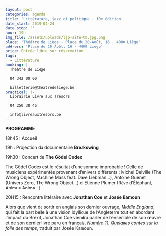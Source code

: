 ```yaml
---
layout: post
categories: agenda
title: 'Littérature, jazz et politique - 10e édition'
date_start: 2019-04-24
date_stop: ''
hour: 19h
img_file: /assets/uploads/ljp-site-tm.jpg.png
place: 'Théâtre de Liège - Place du 20-Août, 16 · 4000 Liège'
address: 'Place du 20-Août, 16 · 4000 Liège'
price: Entrée libre sur réservation
tags:
  - Littérature
booking: |-
  Théâtre de Liège

  04 342 00 00

  billetterie@theatredeliege.be
practical: |-
  Librairie Livre aux Trésors

  04 250 38 46

  info@livreauxtresors.be
---
```

**PROGRAMME**

18h45 : Accueil

19h : Projection du documentaire **Breakswing**

19h30 : Concert de **The Gödel Codex**

The Gödel Codex est le résultat d’une somme improbable ! Celle de musiciens expérimentés provenant d’univers différents :  Michel Delville (The Wrong Object, Machine Mass feat. Dave Liebman…), Antoine Guenet (Univers Zero, The Wrong Object…) et Étienne Plumer (Rêve d’Éléphant, Animus Anima…).

20H15 : Rencontre littéraire avec **Jonathan Coe** et **Josée Kamoun** 

Alors que vient de sortir en anglais son dernier ouvrage, _Middle England_, qui fait la part belle à une vision idyllique de l’Angleterre tout en abordant l’impact du Brexit, Jonathan Coe viendra parler de l’ensemble de son œuvre et de son dernier livre paru en français,  _Numéro 11. Quelques contes sur la folie des temps_, traduit par Josée Kamoun.
